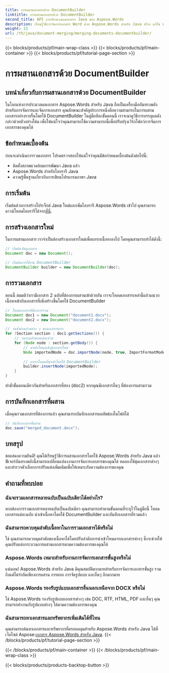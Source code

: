 ```yaml
---
title: การผสานเอกสารด้วย DocumentBuilder
linktitle: การผสานเอกสารด้วย DocumentBuilder
second_title: API การประมวลผลเอกสาร Java ของ Aspose.Words
description: เรียนรู้วิธีการจัดการเอกสาร Word ด้วย Aspose.Words สำหรับ Java สร้าง แก้ไข รวม และแปลงเอกสารด้วยโปรแกรมใน Java
weight: 13
url: /th/java/document-merging/merging-documents-documentbuilder/
---
```


{{< blocks/products/pf/main-wrap-class >}}
{{< blocks/products/pf/main-container >}}
{{< blocks/products/pf/tutorial-page-section >}}

# การผสานเอกสารด้วย DocumentBuilder


## บทนำเกี่ยวกับการผสานเอกสารด้วย DocumentBuilder

ในโลกแห่งการประมวลผลเอกสาร Aspose.Words สำหรับ Java ถือเป็นเครื่องมืออันทรงพลังสำหรับการจัดการและจัดการเอกสาร คุณลักษณะสำคัญประการหนึ่งคือความสามารถในการผสานเอกสารอย่างราบรื่นโดยใช้ DocumentBuilder ในคู่มือทีละขั้นตอนนี้ เราจะมาดูวิธีการบรรลุผลดังกล่าวด้วยตัวอย่างโค้ด เพื่อให้แน่ใจว่าคุณสามารถใช้ความสามารถนี้เพื่อปรับปรุงเวิร์กโฟลว์การจัดการเอกสารของคุณได้

## ข้อกำหนดเบื้องต้น

ก่อนจะดำเนินการรวมเอกสาร โปรดตรวจสอบให้แน่ใจว่าคุณมีข้อกำหนดเบื้องต้นดังต่อไปนี้:

- ติดตั้งสภาพแวดล้อมการพัฒนา Java แล้ว
- Aspose.Words สำหรับไลบรารี Java
- ความรู้พื้นฐานเกี่ยวกับการเขียนโปรแกรมภาษา Java

## การเริ่มต้น

 เริ่มต้นด้วยการสร้างโปรเจ็กต์ Java ใหม่และเพิ่มไลบรารี Aspose.Words เข้าไป คุณสามารถดาวน์โหลดไลบรารีได้จาก[ที่นี่](https://releases.aspose.com/words/java/).

## การสร้างเอกสารใหม่

ในการผสานเอกสาร เราจำเป็นต้องสร้างเอกสารใหม่เพื่อแทรกเนื้อหาลงไป โดยคุณสามารถทำได้ดังนี้:

```java
// เริ่มต้นวัตถุเอกสาร
Document doc = new Document();

// เริ่มต้นการใช้งาน DocumentBuilder
DocumentBuilder builder = new DocumentBuilder(doc);
```

## การรวมเอกสาร

ตอนนี้ สมมติว่าเรามีเอกสาร 2 ฉบับที่ต้องการผสานเข้าด้วยกัน เราจะโหลดเอกสารเหล่านี้แล้วผนวกเนื้อหาเข้ากับเอกสารที่เพิ่งสร้างขึ้นโดยใช้ DocumentBuilder

```java
// โหลดเอกสารที่ต้องการรวม
Document doc1 = new Document("document1.docx");
Document doc2 = new Document("document2.docx");

// วนซ้ำผ่านส่วนต่าง ๆ ของเอกสารแรก
for (Section section : doc1.getSections()) {
    // วนรอบตัวของแต่ละส่วน
    for (Node node : section.getBody()) {
        // นำเข้าโหนดเข้าสู่เอกสารใหม่
        Node importedNode = doc.importNode(node, true, ImportFormatMode.KEEP_SOURCE_FORMATTING);
        
        // แทรกโหนดที่นำเข้าโดยใช้ DocumentBuilder
        builder.insertNode(importedNode);
    }
}
```

ทำซ้ำขั้นตอนเดียวกันสำหรับเอกสารที่สอง (doc2) หากคุณมีเอกสารอื่นๆ ที่ต้องการผสานรวม

## การบันทึกเอกสารที่ผสาน

เมื่อคุณรวมเอกสารที่ต้องการแล้ว คุณสามารถบันทึกเอกสารผลลัพธ์ลงในไฟล์ได้

```java
// บันทึกเอกสารที่ผสาน
doc.save("merged_document.docx");
```

## บทสรุป

ขอแสดงความยินดี! คุณได้เรียนรู้วิธีการผสานเอกสารโดยใช้ Aspose.Words สำหรับ Java แล้ว ฟีเจอร์อันทรงพลังนี้สามารถเปลี่ยนแปลงงานการจัดการเอกสารของคุณได้ ทดลองใช้ชุดเอกสารต่างๆ และสำรวจตัวเลือกการปรับแต่งเพิ่มเติมเพื่อให้เหมาะกับความต้องการของคุณ

## คำถามที่พบบ่อย

### ฉันจะรวมเอกสารหลายฉบับเป็นฉบับเดียวได้อย่างไร?

หากต้องการรวมเอกสารหลายฉบับเป็นฉบับเดียว คุณสามารถทำตามขั้นตอนที่ระบุไว้ในคู่มือนี้ โหลดเอกสารแต่ละฉบับ นำเข้าเนื้อหาโดยใช้ DocumentBuilder และบันทึกเอกสารที่รวมแล้ว

### ฉันสามารถควบคุมลำดับเนื้อหาในการรวมเอกสารได้หรือไม่

ใช่ คุณสามารถควบคุมลำดับของเนื้อหาได้โดยปรับลำดับการนำเข้าโหนดจากเอกสารต่างๆ ซึ่งจะช่วยให้คุณปรับแต่งกระบวนการผสานเอกสารตามความต้องการของคุณได้

### Aspose.Words เหมาะสำหรับงานการจัดการเอกสารขั้นสูงหรือไม่

แน่นอน! Aspose.Words สำหรับ Java มีคุณสมบัติมากมายสำหรับการจัดการเอกสารขั้นสูง รวมถึงแต่ไม่จำกัดเพียงการผสาน การแยก การจัดรูปแบบ และอื่นๆ อีกมากมาย

### Aspose.Words รองรับรูปแบบเอกสารอื่นนอกเหนือจาก DOCX หรือไม่

ใช่ Aspose.Words รองรับรูปแบบเอกสารต่างๆ เช่น DOC, RTF, HTML, PDF และอื่นๆ คุณสามารถทำงานกับรูปแบบต่างๆ ได้ตามความต้องการของคุณ

### ฉันสามารถหาเอกสารและทรัพยากรเพิ่มเติมได้ที่ไหน

 คุณสามารถค้นหาเอกสารและทรัพยากรที่ครอบคลุมสำหรับ Aspose.Words สำหรับ Java ได้ที่เว็บไซต์ Aspose:[เอกสาร Aspose.Words สำหรับ Java](https://reference.aspose.com/words/java/).
{{< /blocks/products/pf/tutorial-page-section >}}

{{< /blocks/products/pf/main-container >}}
{{< /blocks/products/pf/main-wrap-class >}}

{{< blocks/products/products-backtop-button >}}
